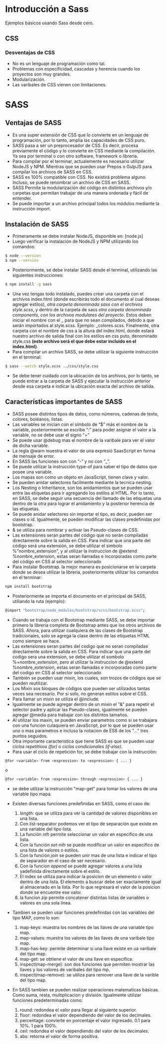 # Introducción a Sass
Ejemplos básicos usando Sass desde cero.

## CSS
### Desventajas de CSS
* No es un lenguaje de programación como tal.
* Problemas con especificidad, cascadas y herencia cuando los proyectos son muy grandes.
* Modularización.
* Las varibales de CSS vienen con limitaciones.

# SASS
## Ventajas de SASS
* Es una super extensión de CSS que lo convierte en un lenguaje de programación, por lo tanto, amplia las capacidades de CSS puro.
* SASS pasa a ser un preprocesador de CSS. Es decir, procesa previamente el código y lo convierte en CSS mediante la compilación. Ya sea por terminal o con otro software, framework o librería.
* Para compilar por el terminar, actualemente es necesario utilizar NodeJS y NPM. Mientras que se pueden usar Prepos o GulpJS para compilar los archivos de SASS en CSS.
* SASS es 100% compatible con CSS. No existirá problema alguno. Incluso, se puede renombrar un archivo de CSS en SASS.
* SASS Permite la modularización del código en distintos archivos y/o carpetas que permitan trabajar de una manera ordenada y fácil de entender.
* Se puede importar a un archivo principal todos los módulos mediante la instrucción import.

## Instalación de SASS
* Primeramente se debe instalar NodeJS, disponible en: [node.js]
* Luego verificar la instalación de NodeJS y NPM utilizando los comandos:

```sh
$ node --version
$ npm --version
```

* Posteriormente, se debe instalar SASS desde el terminal, utilizando las siguientes instrucciones:

```sh
$ npm install -g sass
```

* Una vez tengas todo instalado, puedes crear una carpeta con el archivos index.html (donde escribirás todo el documento al cual deseas agregar estilos), *otra carpeta denominada sass con el archivos style.scss*, y dentro de la carpeta de sass *otra carpeta denominada components, con los archivos modulares del proyecto*. Estos deben iniciar el nombre con el _ para que no sean compilados, debido a que serán importados al style.scss. Ejemplo: _colores.scss. Finalmente, otra carpeta con el nombre de css a la altura del index.html, donde estará nuestro archivo de salida final con los estilos en css puto, denominado style.css **(este archivo será el que debe estar incluido en el index.html)**.
* Para compilar un archivo SASS, se debe utilizar la siguiente instrucción en el terminal:

```sh
$ sass --watch style.scss ../css/style.css
```

* Se debe tener cuidado con la ubicación de los archivos, por lo tanto, se puede entrar a la carpeta de SASS y ejecutar la instrucción anterior desde esa carpeta e indicar la ubicación exacta del archivo de salida. 

## Características importantes de SASS
* SASS posee distintos tipos de datos, como números, cadenas de texto, colores, boléanos, listas.
* Las variables se inician con el símbolo de “$” más el nombre de la variable, posteriormente se escribe “:” para poder asignar el valor a la variable, no se debe usar el signo "="
* Se puede usar @debug mas el nombre de la varibale para ver el valor de dicha variable.
* La regla @warn muestra el valor de una expresió SaasScript en forma de mensaje de error.
* En SASS las funciones son con “-” y no con “_”.
* Se puede utilizar la instrucción type-of para saber el tipo de datos que posee una variable.
* Los mapas son como un objeto en JavaScript, tienen clave y valor.
* Se pueden anidar selectores facilmente mediante la tecnica nesting. 
* Los Nesting o Inheritance, son los anidamientos que se pueden usar entre las etiquetas para ir agregando los estilos al HTML. Por lo tanto, en SASS, se debe seguir una secuencia del llamado de las etiquetas una dentro de la otra para lograr el anidamiento y la posterior herencia de las etiquetas.
* Se puede anidar selectores sin importar el tipo, es decir, pueden ser clases o id. Igualmente, se pueden modificar las clases predefinidas por bootstrap.
* & se utiliza para nombrar y activar las Pseudo-clases de CSS.
* Las extensiones seran partes del código que no serán compiladas directamente sobre la salida en CSS. Para indicar que una parte del código será una extensión, se debe utilizar el simbolo %"nombre_extension", y al utilizar la instruccion de @extend %nombre_extension, estas seran llamadas e incorporadas como parte del código en CSS al selector seleccionado
* Para instalar Bootstrap. la mejor manera es posicionarse en la carpeta donde se desea utilizar la libreria, posteriormente utilizar los comandos en el terminar:

```sh
npm install bootstrap
```

* Posteriormente se importa el documento en el principal de SASS, utiliando la ruta (ejemplo):

```sh
@import "bootstrap/node_modules/bootstrap/scss/bootstrap.scss";
```

* Cuando se trabaja con el Bootstrap mediante SASS, se debe importar primero la libreria completa de Bootstrap antes que los otros archivos de SASS.
Ahora, para utilizar cualquiera de las clases de Bootstrap tradicionales, solo se agrega la clase dentro de las etiquetas HTML como siempre se hace.
* Las extensiones seran partes del codigo que no seran compiladas directamente sobre la salida en CSS. Para indicar que una parte del codigo sera una extension, se debe utilizar el sombolo %+nombre_extension, pero al utilizar la instruccion de @extend %nombre_extension, estas seran llamadas e incorporadas como parte del codigo en CSS al selector seleccionado
* También se pueden usar mixin, los cuales, son trozos de códigos que se pueden reutilizar.
* Los Mixin sos bloques de códigos que pueden ser utilizados tantas veces sea necesario. Por si solo, no generan estilos sobre el CSS.
* Para llamar un mixin se utiliza el @include. 
* Igualmente se puede agregar dentro de un mixin el "&" para repetir el selector padre y aplicar las Pseudo-clases, igualmente se pueden agregar @media para trabajar con los distintos tamaños.
* Al utilizar los maxin, se pueden enviar parametros como si se trabajara con una funcion culaquiera en JavaScript, por lo que se pueden usar uno o mas parametros e incluso la notacion de ES6 de los "..." tres puntos seguidos.
* Otra importante caracteristica que tiene SASS es que se pueden usar *ciclos repetitivos (for)* o *ciclos condicionales (if-else)*.
* Para usar el ciclo de repetición for, se debe trabajar con la instrucción:

```sh
@for <variable> from <expression> to <expression> { ... }
```

o


```sh
@for <variable> from <expression> through <expression> { ... }
```
* se debe utilizar la instrucción "map-get" para tomar los valores de una variable tipo mapa.
* Existen diversas funciones predefinidas en SASS, como el caso de:
    1. *length*: que se utiliza para ver la cantidad de valores disponibles en una lista.
    2. Con list-separator podemos ver el tipo de separación que existe en una variable del tipo lista.
    3. La función *nth* permite seleccionar un valor en especifico de una lista.
    4. Con la función *set-nth* se puede modificar un valor en especifico de una lista de valores o estilos.
    5. Con la función *join* se pueden unir mas de una lista e indicar el tipo de separador en el caso de ser necesario.
    6. Con la funcion *append* se puede agregar valores a una lista yadefinida directamente sobre el estilo.
    7. El index se utiliza para indicar la posicion de un elemento o valor dentro de una lista. El elemento a buscar debe ser exactamente igual al almacenado en la lista. Por lo que regresarà el valor de la posicion donde se encuentre ese valor.
    8. la funcion *zip* permite concatener distintas listas de variables o valores en una sola linea.

* Tambien se pueden usar funciones predefinidas con las variables del tipo MAP, como lo son:
    1. map-keys: muestra los nombres de las llaves de una variable tipo map.
    2. map-values: muestra los valores de las llaves de una varibale tipo map.
    3. map-has-key: permite determinar si una llave existe en ua varibale del tipo map.
    4. map-get: se obtiene el valor de una llave en especifica.
    5. inspect(map-merge): son dos funciones que permiten mostrar las llaves y los valores de varibales del tipo mp.
    6. inspect(map-remove): se utiliza para remover una llave de la varible del tipo map.

* En SASS tambien se pueden realizar operaciones matematicas básicas. Como suma, resta, multiplicacion y división. Igualmente utilizar funciones predeterminadas como:
    1. round: redondea el valor para llegar al siguiente superior.
    2. floor: redondea el valor dependiendo del valor de los decimales.
    3. percentage: convierte en porcentaje el valor ingresado. 0.1 para 10%. 1 para 100%.
    4. ceil: redondea el valor dependiendo del valor de los decimales.
    5. abs: retorna el valor de forma positiva. 




